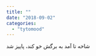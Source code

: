 ```yaml
---
title: ""
date: "2018-09-02"
categories: 
  - "tytomood"
---
```


شاخه تا آمد به برگش خو کند، پاییز شد
